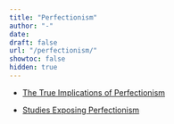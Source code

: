 ```yaml
---
title: "Perfectionism"
author: "-"
date:  
draft: false
url: "/perfectionism/"
showtoc: false
hidden: true
---
```


* [The True Implications of Perfectionism](/the-true-implications-of-perfectionism/)

* [Studies Exposing Perfectionism](/studies-exposing-perfectionism/)